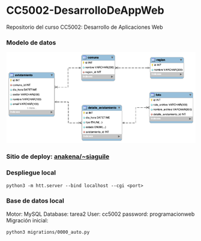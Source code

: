 # CC5002-DesarrolloDeAppWeb
Repositorio del curso CC5002: Desarrollo de Aplicaciones Web

### Modelo de datos
![Modelo de datos](./enunciado/tarea2.png)

### Sitio de deploy: [anakena/~siaguile](https://anakena.dcc.uchile.cl/~siaguile/Tarea2/index.html)

### Despliegue local
```
python3 -m htt.server --bind localhost --cgi <port> 
```

### Base de datos local
Motor: MySQL
Database: tarea2
User: cc5002
password: programacionweb
Migración inicial:  

```
python3 migrations/0000_auto.py
```